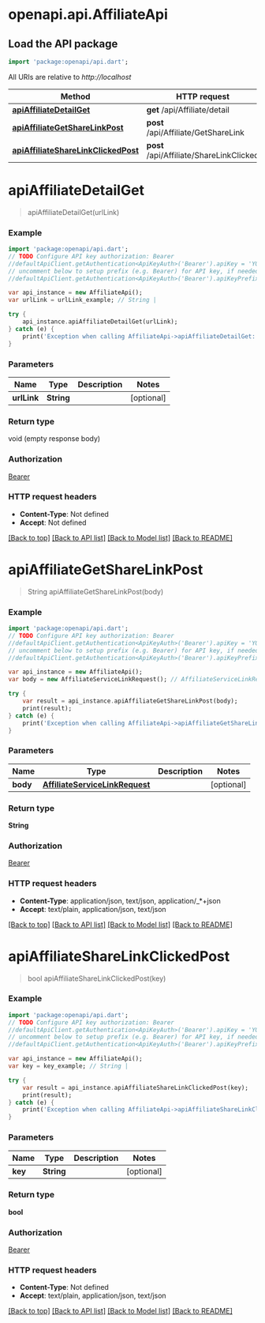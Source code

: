 # openapi.api.AffiliateApi

## Load the API package
```dart
import 'package:openapi/api.dart';
```

All URIs are relative to *http://localhost*

Method | HTTP request | Description
------------- | ------------- | -------------
[**apiAffiliateDetailGet**](AffiliateApi.md#apiaffiliatedetailget) | **get** /api/Affiliate/detail | 
[**apiAffiliateGetShareLinkPost**](AffiliateApi.md#apiaffiliategetsharelinkpost) | **post** /api/Affiliate/GetShareLink | 
[**apiAffiliateShareLinkClickedPost**](AffiliateApi.md#apiaffiliatesharelinkclickedpost) | **post** /api/Affiliate/ShareLinkClicked | 


# **apiAffiliateDetailGet**
> apiAffiliateDetailGet(urlLink)



### Example 
```dart
import 'package:openapi/api.dart';
// TODO Configure API key authorization: Bearer
//defaultApiClient.getAuthentication<ApiKeyAuth>('Bearer').apiKey = 'YOUR_API_KEY';
// uncomment below to setup prefix (e.g. Bearer) for API key, if needed
//defaultApiClient.getAuthentication<ApiKeyAuth>('Bearer').apiKeyPrefix = 'Bearer';

var api_instance = new AffiliateApi();
var urlLink = urlLink_example; // String | 

try { 
    api_instance.apiAffiliateDetailGet(urlLink);
} catch (e) {
    print('Exception when calling AffiliateApi->apiAffiliateDetailGet: $e\n');
}
```

### Parameters

Name | Type | Description  | Notes
------------- | ------------- | ------------- | -------------
 **urlLink** | **String**|  | [optional] 

### Return type

void (empty response body)

### Authorization

[Bearer](../README.md#Bearer)

### HTTP request headers

 - **Content-Type**: Not defined
 - **Accept**: Not defined

[[Back to top]](#) [[Back to API list]](../README.md#documentation-for-api-endpoints) [[Back to Model list]](../README.md#documentation-for-models) [[Back to README]](../README.md)

# **apiAffiliateGetShareLinkPost**
> String apiAffiliateGetShareLinkPost(body)



### Example 
```dart
import 'package:openapi/api.dart';
// TODO Configure API key authorization: Bearer
//defaultApiClient.getAuthentication<ApiKeyAuth>('Bearer').apiKey = 'YOUR_API_KEY';
// uncomment below to setup prefix (e.g. Bearer) for API key, if needed
//defaultApiClient.getAuthentication<ApiKeyAuth>('Bearer').apiKeyPrefix = 'Bearer';

var api_instance = new AffiliateApi();
var body = new AffiliateServiceLinkRequest(); // AffiliateServiceLinkRequest | 

try { 
    var result = api_instance.apiAffiliateGetShareLinkPost(body);
    print(result);
} catch (e) {
    print('Exception when calling AffiliateApi->apiAffiliateGetShareLinkPost: $e\n');
}
```

### Parameters

Name | Type | Description  | Notes
------------- | ------------- | ------------- | -------------
 **body** | [**AffiliateServiceLinkRequest**](AffiliateServiceLinkRequest.md)|  | [optional] 

### Return type

**String**

### Authorization

[Bearer](../README.md#Bearer)

### HTTP request headers

 - **Content-Type**: application/json, text/json, application/_*+json
 - **Accept**: text/plain, application/json, text/json

[[Back to top]](#) [[Back to API list]](../README.md#documentation-for-api-endpoints) [[Back to Model list]](../README.md#documentation-for-models) [[Back to README]](../README.md)

# **apiAffiliateShareLinkClickedPost**
> bool apiAffiliateShareLinkClickedPost(key)



### Example 
```dart
import 'package:openapi/api.dart';
// TODO Configure API key authorization: Bearer
//defaultApiClient.getAuthentication<ApiKeyAuth>('Bearer').apiKey = 'YOUR_API_KEY';
// uncomment below to setup prefix (e.g. Bearer) for API key, if needed
//defaultApiClient.getAuthentication<ApiKeyAuth>('Bearer').apiKeyPrefix = 'Bearer';

var api_instance = new AffiliateApi();
var key = key_example; // String | 

try { 
    var result = api_instance.apiAffiliateShareLinkClickedPost(key);
    print(result);
} catch (e) {
    print('Exception when calling AffiliateApi->apiAffiliateShareLinkClickedPost: $e\n');
}
```

### Parameters

Name | Type | Description  | Notes
------------- | ------------- | ------------- | -------------
 **key** | **String**|  | [optional] 

### Return type

**bool**

### Authorization

[Bearer](../README.md#Bearer)

### HTTP request headers

 - **Content-Type**: Not defined
 - **Accept**: text/plain, application/json, text/json

[[Back to top]](#) [[Back to API list]](../README.md#documentation-for-api-endpoints) [[Back to Model list]](../README.md#documentation-for-models) [[Back to README]](../README.md)

